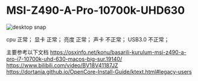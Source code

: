 # MSI-Z490-A-Pro-10700k-UHD630
  ![desktop snap](https://user-images.githubusercontent.com/26639931/110332039-d0988300-805a-11eb-933d-18ed6ecd0de6.png)
  
  
  cpu 正常；
  显卡 正常；
  亮度 正常；
  声卡 不正常；
  USB3.0 不正常；
  
  
  主要参考以下文档
  https://osxinfo.net/konu/basarili-kurulum-msi-z490-a-pro-i7-10700k-uhd-630-macos-big-sur.19140/
  https://www.bilibili.com/video/BV18V41187JZ
  https://dortania.github.io/OpenCore-Install-Guide/ktext.html#legacy-users
